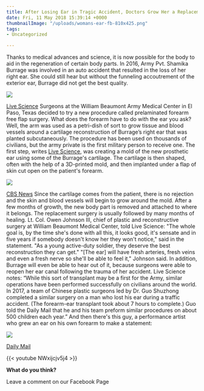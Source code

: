 ```yaml
---
title: After Losing Ear in Tragic Accident, Doctors Grow Her a Replacement
date: Fri, 11 May 2018 15:39:14 +0000
thumbnailImage: "/uploads/womans-ear-fb-810x425.png"
tags:
- Uncategorized

---
```

Thanks to medical advances and science, it is now possible for the body to aid in the regeneration of certain body parts. In 2016, Army Pvt. Shamika Burrage was involved in an auto accident that resulted in the loss of her right ear. She could still hear but without the funneling accoutrement of the exterior ear, Burrage did not get the best quality. 

![](http://newsattorneys.staging.wpengine.com/wp-content/uploads/2018/05/ear-on-forearm.jpg) 

[Live Science](https://www.livescience.com/62532-how-to-grow-ear-on-forearm.html) Surgeons at the William Beaumont Army Medical Center in El Paso, Texas decided to try a new procedure called prelaminated forearm free flap surgery. What does the forearm have to do with the ear you ask? Well, the arm was used as a petri-dish of sort to grow tissue and blood vessels around a cartilage reconstruction of Burrage’s right ear that was planted subcutaneously. The procedure has been used on thousands of civilians, but the army private is the first military person to receive one. The first step, writes [Live Science](https://www.livescience.com/62532-how-to-grow-ear-on-forearm.html), was creating a mold of the new prosthetic ear using some of the Burrage's cartilage. The cartilage is then shaped, often with the help of a 3D-printed mold, and then implanted under a flap of skin cut open on the patient's forearm. 

![](http://newsattorneys.staging.wpengine.com/wp-content/uploads/2018/05/ear-on-forearm-cbs.jpg)

 [CBS News](https://www.cbsnews.com/news/ear-grown-under-womans-forearm-gets-transplanted/) Since the cartilage comes from the patient, there is no rejection and the skin and blood vessels will begin to grow around the mold. After a few months of growth, the new body part is removed and attached to where it belongs. The replacement surgery is usually followed by many months of healing. Lt. Col. Owen Johnson III, chief of plastic and reconstructive surgery at William Beaumont Medical Center, told Live Science: "The whole goal is, by the time she's done with all this, it looks good, it's sensate and in five years if somebody doesn't know her they won't notice," said in the statement. "As a young active-duty soldier, they deserve the best reconstruction they can get." "\[The ear\] will have fresh arteries, fresh veins and even a fresh nerve so she'll be able to feel it," Johnson said. In addition, Burrage will even be able to hear out of it, because surgeons were able to reopen her ear canal following the trauma of her accident. Live Science notes: “While this sort of transplant may be a first for the Army, similar operations have been performed successfully on civilians around the world. In 2017, a team of Chinese plastic surgeons led by Dr. Guo Shuzhong completed a similar surgery on a man who lost his ear during a traffic accident. (The forearm-ear transplant took about 7 hours to complete.) Guo told the Daily Mail that he and his team preform similar procedures on about 500 children each year.” And then there's this guy, a performance artist who grew an ear on his own forearm to make a statement:

 ![](http://newsattorneys.staging.wpengine.com/wp-content/uploads/2018/05/ear-on-forearm-artist.jpg) 

[Daily Mail](http://www.dailymail.co.uk/sciencetech/article-487039/Artist-implants-ear-arm.html) 

{{< youtube NWxijcjv5j4 >}}

**What do you think?**

Leave a comment on our Facebook Page
